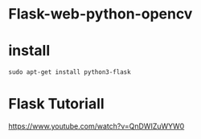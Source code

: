 # Flask-web-python-opencv

# install
```
sudo apt-get install python3-flask
````
# Flask Tutoriall
https://www.youtube.com/watch?v=QnDWIZuWYW0
